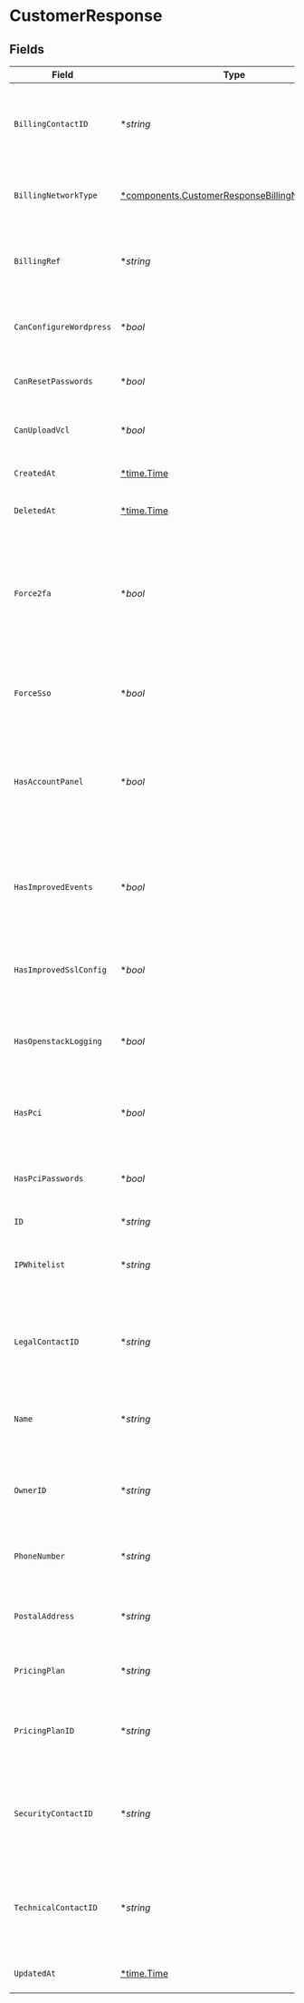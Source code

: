 # CustomerResponse


## Fields

| Field                                                                                                                    | Type                                                                                                                     | Required                                                                                                                 | Description                                                                                                              | Example                                                                                                                  |
| ------------------------------------------------------------------------------------------------------------------------ | ------------------------------------------------------------------------------------------------------------------------ | ------------------------------------------------------------------------------------------------------------------------ | ------------------------------------------------------------------------------------------------------------------------ | ------------------------------------------------------------------------------------------------------------------------ |
| `BillingContactID`                                                                                                       | **string*                                                                                                                | :heavy_minus_sign:                                                                                                       | The alphanumeric string representing the primary billing contact.                                                        |                                                                                                                          |
| `BillingNetworkType`                                                                                                     | [*components.CustomerResponseBillingNetworkType](../../models/shared/customerresponsebillingnetworktype.md)              | :heavy_minus_sign:                                                                                                       | Customer's current network revenue type.                                                                                 |                                                                                                                          |
| `BillingRef`                                                                                                             | **string*                                                                                                                | :heavy_minus_sign:                                                                                                       | Used for adding purchased orders to customer's account.                                                                  |                                                                                                                          |
| `CanConfigureWordpress`                                                                                                  | **bool*                                                                                                                  | :heavy_minus_sign:                                                                                                       | Whether this customer can view or edit wordpress.                                                                        |                                                                                                                          |
| `CanResetPasswords`                                                                                                      | **bool*                                                                                                                  | :heavy_minus_sign:                                                                                                       | Whether this customer can reset passwords.                                                                               |                                                                                                                          |
| `CanUploadVcl`                                                                                                           | **bool*                                                                                                                  | :heavy_minus_sign:                                                                                                       | Whether this customer can upload VCL.                                                                                    |                                                                                                                          |
| `CreatedAt`                                                                                                              | [*time.Time](https://pkg.go.dev/time#Time)                                                                               | :heavy_minus_sign:                                                                                                       | Date and time in ISO 8601 format.                                                                                        | 2020-04-09T18:14:30Z                                                                                                     |
| `DeletedAt`                                                                                                              | [*time.Time](https://pkg.go.dev/time#Time)                                                                               | :heavy_minus_sign:                                                                                                       | Date and time in ISO 8601 format.                                                                                        | 2020-04-09T18:14:30Z                                                                                                     |
| `Force2fa`                                                                                                               | **bool*                                                                                                                  | :heavy_minus_sign:                                                                                                       | Specifies whether 2FA is forced or not forced on the customer account. Logs out non-2FA users once 2FA is force enabled. |                                                                                                                          |
| `ForceSso`                                                                                                               | **bool*                                                                                                                  | :heavy_minus_sign:                                                                                                       | Specifies whether SSO is forced or not forced on the customer account.                                                   |                                                                                                                          |
| `HasAccountPanel`                                                                                                        | **bool*                                                                                                                  | :heavy_minus_sign:                                                                                                       | Specifies whether the account has access or does not have access to the account panel.                                   |                                                                                                                          |
| `HasImprovedEvents`                                                                                                      | **bool*                                                                                                                  | :heavy_minus_sign:                                                                                                       | Specifies whether the account has access or does not have access to the improved events.                                 |                                                                                                                          |
| `HasImprovedSslConfig`                                                                                                   | **bool*                                                                                                                  | :heavy_minus_sign:                                                                                                       | Whether this customer can view or edit the SSL config.                                                                   |                                                                                                                          |
| `HasOpenstackLogging`                                                                                                    | **bool*                                                                                                                  | :heavy_minus_sign:                                                                                                       | Specifies whether the account has enabled or not enabled openstack logging.                                              |                                                                                                                          |
| `HasPci`                                                                                                                 | **bool*                                                                                                                  | :heavy_minus_sign:                                                                                                       | Specifies whether the account can edit PCI for a service.                                                                |                                                                                                                          |
| `HasPciPasswords`                                                                                                        | **bool*                                                                                                                  | :heavy_minus_sign:                                                                                                       | Specifies whether PCI passwords are required for the account.                                                            |                                                                                                                          |
| `ID`                                                                                                                     | **string*                                                                                                                | :heavy_minus_sign:                                                                                                       | N/A                                                                                                                      | x4xCwxxJxGCx123Rx5xTx                                                                                                    |
| `IPWhitelist`                                                                                                            | **string*                                                                                                                | :heavy_minus_sign:                                                                                                       | The range of IP addresses authorized to access the customer account.                                                     |                                                                                                                          |
| `LegalContactID`                                                                                                         | **string*                                                                                                                | :heavy_minus_sign:                                                                                                       | The alphanumeric string identifying the account's legal contact.                                                         |                                                                                                                          |
| `Name`                                                                                                                   | **string*                                                                                                                | :heavy_minus_sign:                                                                                                       | The name of the customer, generally the company name.                                                                    |                                                                                                                          |
| `OwnerID`                                                                                                                | **string*                                                                                                                | :heavy_minus_sign:                                                                                                       | The alphanumeric string identifying the account owner.                                                                   |                                                                                                                          |
| `PhoneNumber`                                                                                                            | **string*                                                                                                                | :heavy_minus_sign:                                                                                                       | The phone number associated with the account.                                                                            |                                                                                                                          |
| `PostalAddress`                                                                                                          | **string*                                                                                                                | :heavy_minus_sign:                                                                                                       | The postal address associated with the account.                                                                          |                                                                                                                          |
| `PricingPlan`                                                                                                            | **string*                                                                                                                | :heavy_minus_sign:                                                                                                       | The pricing plan this customer is under.                                                                                 |                                                                                                                          |
| `PricingPlanID`                                                                                                          | **string*                                                                                                                | :heavy_minus_sign:                                                                                                       | The alphanumeric string identifying the pricing plan.                                                                    |                                                                                                                          |
| `SecurityContactID`                                                                                                      | **string*                                                                                                                | :heavy_minus_sign:                                                                                                       | The alphanumeric string identifying the account's security contact.                                                      |                                                                                                                          |
| `TechnicalContactID`                                                                                                     | **string*                                                                                                                | :heavy_minus_sign:                                                                                                       | The alphanumeric string identifying the account's technical contact.                                                     |                                                                                                                          |
| `UpdatedAt`                                                                                                              | [*time.Time](https://pkg.go.dev/time#Time)                                                                               | :heavy_minus_sign:                                                                                                       | Date and time in ISO 8601 format.                                                                                        | 2020-04-09T18:14:30Z                                                                                                     |